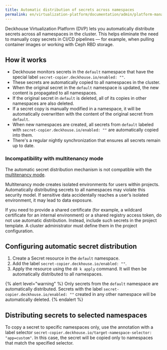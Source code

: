 ```yaml
---
title: Automatic distribution of secrets across namespaces
permalink: en/virtualization-platform/documentation/admin/platform-management/security/secret-distribution.html
---
```


Deckhouse Virtualization Platform (DVP) lets you automatically distribute secrets across all namespaces in the cluster.
This helps eliminate the need to manually copy secrets in CI/CD pipelines — for example,
when pulling container images or working with Ceph RBD storage.

## How it works

- Deckhouse monitors secrets in the `default` namespace
  that have the special label `secret-copier.deckhouse.io/enabled: ""`.
- These secrets are automatically copied to all namespaces in the cluster.
- When the original secret in the `default` namespace is updated, the new content is propagated to all namespaces.
- If the original secret in `default` is deleted, all of its copies in other namespaces are also deleted.
- If a secret copy is manually modified in a namespace,
  it will be automatically overwritten with the content of the original secret from `default`.
- When new namespaces are created,
  all secrets from `default` labeled with `secret-copier.deckhouse.io/enabled: ""` are automatically copied into them.
- There's a regular nightly synchronization that ensures all secrets remain up to date.

### Incompatibility with multitenancy mode

The automatic secret distribution mechanism is not compatible with the [multitenancy mode](../../multitenancy.html).

Multitenancy mode creates isolated environments for users within projects.
Automatically distributing secrets to all namespaces may violate this security model.
If sensitive data accidentally reaches a user’s isolated environment, it may lead to data exposure.

If you need to provide a shared certificate (for example, a wildcard certificate for an internal environment)
or a shared registry access token, do not use automatic distribution.
Instead, include such secrets in the project template.
A cluster administrator must define them in the project configuration.

## Configuring automatic secret distribution

1. Create a Secret resource in the `default` namespace.
1. Add the label `secret-copier.deckhouse.io/enabled: ""`.
1. Apply the resource using the `d8 k apply` command.
   It will then be automatically distributed to all namespaces.

{% alert level="warning" %}
Only secrets from the `default` namespace are automatically distributed.
Secrets with the label `secret-copier.deckhouse.io/enabled: ""` created in any other namespace
will be automatically deleted.
{% endalert %}

## Distributing secrets to selected namespaces

To copy a secret to specific namespaces only,
use the annotation with a label selector `secret-copier.deckhouse.io/target-namespace-selector: "app=custom"`.
In this case, the secret will be copied only to namespaces that match the specified selector.
